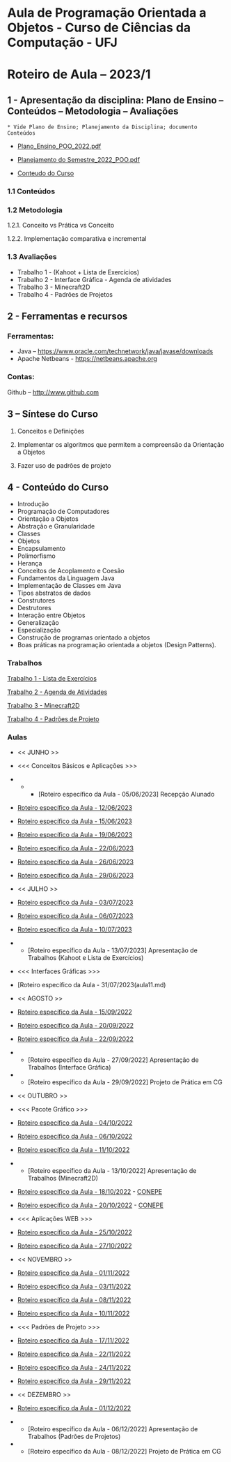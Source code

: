 # Aula de Programação Orientada a Objetos - Curso de Ciências da Computação - UFJ
# Roteiro de Aula – 2023/1

## 1 - Apresentação da disciplina: Plano de Ensino – Conteúdos – Metodologia – Avaliações
	* Vide Plano de Ensino; Planejamento da Disciplina; documento Conteúdos
	
- [Plano_Ensino_POO_2022.pdf](https://github.com/marcoswagner-commits/aulapoo/files/9269376/Plano_Ensino_POO_2022.pdf)
- [Planejamento do Semestre_2022_POO.pdf](https://github.com/marcoswagner-commits/aulapoo/files/9269375/Planejamento.do.Semestre_2022_POO.pdf)


- [Conteudo do Curso](https://github.com/marcoswagner-commits/aulapoo/files/9268887/Conteudo_POO.pdf)


### 1.1 Conteúdos



### 1.2 Metodologia

1.2.1. Conceito vs Prática vs Conceito

1.2.2. Implementação comparativa e incremental

### 1.3 Avaliações
- Trabalho 1 - (Kahoot + Lista de Exercícios)
- Trabalho 2 - Interface Gráfica - Agenda de atividades
- Trabalho 3 - Minecraft2D
- Trabalho 4 - Padrões de Projetos 

## 2  - Ferramentas e recursos

### Ferramentas:
- Java – https://www.oracle.com/technetwork/java/javase/downloads 
- Apache Netbeans - https://netbeans.apache.org

### Contas:
Github – http://www.github.com 


## 3 – Síntese do Curso

1. Conceitos e Definições 

2. Implementar os algoritmos que permitem a compreensão da Orientação a Objetos

3. Fazer uso de padrões de projeto


## 4 - Conteúdo do Curso
- Introdução
- Programação de Computadores
- Orientação a Objetos
- Abstração e Granularidade
- Classes
- Objetos
- Encapsulamento
- Polimorfismo
- Herança
- Conceitos de Acoplamento e Coesão
- Fundamentos da Linguagem Java
- Implementação de Classes em Java
- Tipos abstratos de dados
- Construtores
- Destrutores
- Interação entre Objetos
- Generalização
- Especialização
- Construção de programas orientado a objetos
- Boas práticas na programação orientada a objetos (Design Patterns).



### Trabalhos
[Trabalho 1 - Lista de Exercícios](https://github.com/marcoswagner-commits/aulapoo/files/9262089/Trabalho.1.-.POO.pdf)

[Trabalho 2 - Agenda de Atividades](https://github.com/marcoswagner-commits/aulapoo/files/9262088/Trabalho.2.-.POO.pdf)

[Trabalho 3 - Minecraft2D](https://github.com/marcoswagner-commits/aulapoo/files/9262256/Trabalho.3.-.POO.pdf)

[Trabalho 4 - Padrões de Projeto](https://github.com/marcoswagner-commits/aulapoo/files/9262254/Trabalho.4.-.POO.pdf)



### Aulas

- << JUNHO >>
- <<< Conceitos Básicos e Aplicações >>>
- - - [Roteiro específico da Aula - 05/06/2023] Recepção Alunado
- [Roteiro específico da Aula - 12/06/2023](aula01.md)
- [Roteiro específico da Aula - 15/06/2023](aula02.md)
- [Roteiro específico da Aula - 19/06/2023](aula03.md)
- [Roteiro específico da Aula - 22/06/2023](aula04.md)
- [Roteiro específico da Aula - 26/06/2023](aula05.md)
- [Roteiro específico da Aula - 29/06/2023](aula06.md)




- << JULHO >>
- [Roteiro específico da Aula - 03/07/2023](aula07.md)
- [Roteiro específico da Aula - 06/07/2023](aula08.md)
- [Roteiro específico da Aula - 10/07/2023](aula09.md)
- - [Roteiro específico da Aula - 13/07/2023] Apresentação de Trabalhos (Kahoot e Lista de Exercícios)
- <<< Interfaces Gráficas >>>
- [Roteiro específico da Aula - 31/07/2023(aula11.md)


- << AGOSTO >>

- [Roteiro específico da Aula - 15/09/2022](aula12.md)
- [Roteiro específico da Aula - 20/09/2022](aula13.md)
- [Roteiro específico da Aula - 22/09/2022](aula14.md)
- - [Roteiro específico da Aula - 27/09/2022] Apresentação de Trabalhos (Interface Gráfica)
- - [Roteiro específico da Aula - 29/09/2022] Projeto de Prática em CG


- << OUTUBRO >>
- <<< Pacote Gráfico >>>
- [Roteiro específico da Aula - 04/10/2022](aula17.md)
- [Roteiro específico da Aula - 06/10/2022](aula18.md)
- [Roteiro específico da Aula - 11/10/2022](aula19.md)
- - [Roteiro específico da Aula - 13/10/2022] Apresentação de Trabalhos (Minecraft2D)
- [Roteiro específico da Aula - 18/10/2022](aula20.md) - [CONEPE](https://conepe.ufj.edu.br)
- [Roteiro específico da Aula - 20/10/2022](aula20.md) - [CONEPE](https://conepe.ufj.edu.br)
- <<< Aplicações WEB >>>
- [Roteiro específico da Aula - 25/10/2022](aula20.md)
- [Roteiro específico da Aula - 27/10/2022](aula20.md)


- << NOVEMBRO >>
- [Roteiro específico da Aula - 01/11/2022](aula20.md)
- [Roteiro específico da Aula - 03/11/2022](aula20.md)
- [Roteiro específico da Aula - 08/11/2022](aula20.md)
- [Roteiro específico da Aula - 10/11/2022](aula20.md)
- <<< Padrões de Projeto >>>
- [Roteiro específico da Aula - 17/11/2022](aula21.md)
- [Roteiro específico da Aula - 22/11/2022](aula21.md)
- [Roteiro específico da Aula - 24/11/2022](aula21.md)
- [Roteiro específico da Aula - 29/11/2022](aula21.md)


- << DEZEMBRO >>
- [Roteiro específico da Aula - 01/12/2022](aula21.md)
- - [Roteiro específico da Aula - 06/12/2022] Apresentação de Trabalhos (Padrões de Projetos)
- - [Roteiro específico da Aula - 08/12/2022] Projeto de Prática em CG



